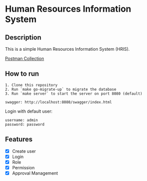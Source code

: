 # Human Resources Information System

## Description
This is a simple Human Resources Information System (HRIS).

[Postman Collection](https://documenter.getpostman.com/view/23207346/2sA3duEsLN)

## How to run
```plaintext
1. Clone this repository
2. Run `make go-migrate-up` to migrate the database
3. Run `make server` to start the server on port 8080 (default)

swagger: http://localhost:8080/swagger/index.html
```

Login with default user:
```plaintext
username: admin
password: password
```

## Features
- [x] Create user
- [x] Login
- [x] Role
- [x] Permission
- [x] Approval Management
